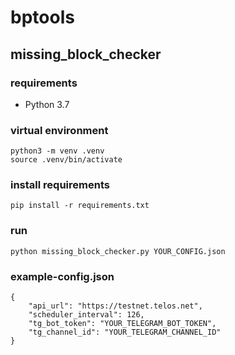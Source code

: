 # bptools
## missing_block_checker
### requirements  
  * Python 3.7
### virtual environment
```
python3 -m venv .venv
source .venv/bin/activate
```  
### install requirements
```
pip install -r requirements.txt
```  
### run
```
python missing_block_checker.py YOUR_CONFIG.json
```
### example-config.json
```
{
    "api_url": "https://testnet.telos.net",
    "scheduler_interval": 126,    
    "tg_bot_token": "YOUR_TELEGRAM_BOT_TOKEN",
    "tg_channel_id": "YOUR_TELEGRAM_CHANNEL_ID"
}
```
